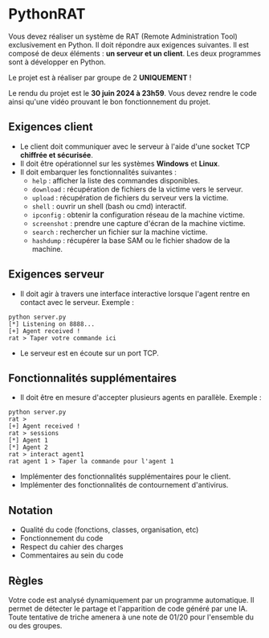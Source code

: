 # PythonRAT

Vous devez réaliser un système de RAT (Remote Administration Tool) exclusivement en Python. Il doit répondre aux exigences
suivantes. Il est composé de deux éléments : **un serveur et un client**. Les deux programmes sont à développer en Python.

Le projet est à réaliser par groupe de 2 **UNIQUEMENT** !

Le rendu du projet est le **30 juin 2024 à 23h59**. Vous devez rendre le code ainsi qu'une vidéo prouvant le bon fonctionnement du
projet.

## Exigences client

- Le client doit communiquer avec le serveur à l'aide d'une socket TCP **chiffrée et sécurisée**.
- Il doit être opérationnel sur les systèmes **Windows** et **Linux**.
- Il doit embarquer les fonctionnalités suivantes :
    - ```help``` : afficher la liste des commandes disponibles.
    - ```download``` : récupération de fichiers de la victime vers le serveur.
    - ```upload``` : récupération de fichiers du serveur vers la victime.
    - ```shell``` : ouvrir un shell (bash ou cmd) interactif.
    - ```ipconfig``` : obtenir la configuration réseau de la machine victime.
    - ```screenshot``` : prendre une capture d'écran de la machine victime.
    - ```search``` : rechercher un fichier sur la machine victime.
    - ```hashdump``` : récupérer la base SAM ou le fichier shadow de la machine.

## Exigences serveur

- Il doit agir à travers une interface interactive lorsque l'agent rentre en contact avec le serveur. Exemple :
```
python server.py
[*] Listening on 8888...
[+] Agent received !
rat > Taper votre commande ici
```
 - Le serveur est en écoute sur un port TCP.


## Fonctionnalités supplémentaires

- Il doit être en mesure d'accepter plusieurs agents en parallèle. Exemple :
```
python server.py
rat >
[+] Agent received !
rat > sessions
[*] Agent 1
[*] Agent 2
rat > interact agent1
rat agent 1 > Taper la commande pour l'agent 1
```
- Implémenter des fonctionnalités supplémentaires pour le client.
- Implémenter des fonctionnalités de contournement d'antivirus.

## Notation
- Qualité du code (fonctions, classes, organisation, etc)
- Fonctionnement du code
- Respect du cahier des charges
- Commentaires au sein du code
  
## Règles
Votre code est analysé dynamiquement par un programme automatique. Il permet de détecter le partage et l'apparition de code
généré par une IA. Toute tentative de triche amenera à une note de 01/20 pour l'ensemble du ou des groupes.

